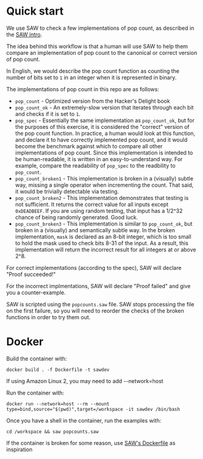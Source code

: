 # Quick start
We use SAW to check a few implementations of pop count, as described in the
[SAW intro](https://saw.galois.com/intro/IntroToSAW.html).

The idea behind this workflow is that a human will use SAW to help them compare
an implementation of pop count to the canonical or correct version of pop count.

In English, we would describe the pop count function as counting the number of
bits set to `1` in an integer when it is represented in binary.

The implementations of pop count in this repo are as follows:
* `pop_count` - Optimized version from the Hacker's Delight book
* `pop_count_ok` - An extremely-slow version that iterates through each bit
  and checks if it is set to `1`.
* `pop_spec` - Essentially the same implementation as `pop_count_ok`, but for
  the purposes of this exercise, it is considered the "correct" version of the
  pop count function. In practice, a human would look at this function, and
  declare it to have correctly implemented pop count, and it would become the
  benchmark against which to compare all other implementations of pop count.
  Since this implementation is intended to be human-readable, it is written in
  an easy-to-understand way. For example, compare the readability of `pop_spec`
  to the readbility to `pop_count`.
* `pop_count_broken1` - This implementation is broken in a (visually) subtle
  way, missing a single operator when incrementing the count. That said, it
  would be trivially detectable via testing.
* `pop_count_broken2` - This implementation demonstrates that testing is not
  sufficient. It returns the correct value for all inputs except `0xDEADBEEF`.
  If you are using random testing, that input has a 1/2^32 chance of being
  randomly generated. Good luck.
* `pop_count_broken3` - This implementation is similar to `pop_count_ok`, but
  broken in a (visually) and semantically subtle way. In the broken
  implementation, `mask` is declared as an 8-bit integer, which is too small to
  hold the mask used to check bits 8-31 of the input. As a result, this
  implementation will return the incorrect result for all integers at or above 2^8.

For correct implementations (according to the spec), SAW will declare "Proof
succeeded!"

For the incorrect implmentations, SAW will declare "Proof failed" and give you a
counter-example.

SAW is scripted using the `popcounts.saw` file. SAW stops processing the file
on the first failure, so you will need to reorder the checks of the broken
functions in order to try them out.

# Docker
Build the container with:
```
docker build . -f Dockerfile -t sawdev
```

If using Amazon Linux 2, you may need to add --network=host

Run the container with:
```
docker run --network=host --rm --mount type=bind,source="$(pwd)",target=/workspace -it sawdev /bin/bash
```

Once you have a shell in the container, run the examples with:
```
cd /workspace && saw popcounts.saw
```

If the container is broken for some reason, use [SAW's Dockerfile](https://github.com/GaloisInc/saw-script/blob/master/saw/Dockerfile)
as inspiration
